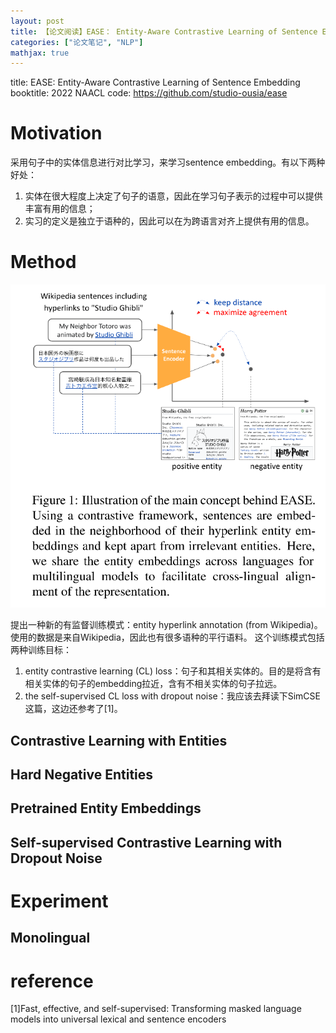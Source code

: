 ```yaml
---
layout: post
title: 【论文阅读】EASE： Entity-Aware Contrastive Learning of Sentence Embedding
categories: ["论文笔记", "NLP"]
mathjax: true
---
```



title: EASE: Entity-Aware Contrastive Learning of Sentence Embedding
booktitle: 2022 NAACL
code: https://github.com/studio-ousia/ease

# Motivation

采用句子中的实体信息进行对比学习，来学习sentence embedding。有以下两种好处：
1. 实体在很大程度上决定了句子的语意，因此在学习句子表示的过程中可以提供丰富有用的信息；
2. 实习的定义是独立于语种的，因此可以在为跨语言对齐上提供有用的信息。

# Method

![EASE](../images/blog/EASE.png)

提出一种新的有监督训练模式：entity hyperlink annotation (from Wikipedia)。使用的数据是来自Wikipedia，因此也有很多语种的平行语料。
这个训练模式包括两种训练目标：
1. entity contrastive learning (CL) loss：句子和其相关实体的。目的是将含有相关实体的句子的embedding拉近，含有不相关实体的句子拉远。
2. the self-supervised CL loss with dropout noise：我应该去拜读下SimCSE这篇，这边还参考了[1]。


## Contrastive Learning with Entities



## Hard Negative Entities


## Pretrained Entity Embeddings

## Self-supervised Contrastive Learning with Dropout Noise


# Experiment

## Monolingual

# reference
[1]Fast, effective, and self-supervised: Transforming masked language models into universal lexical and sentence encoders